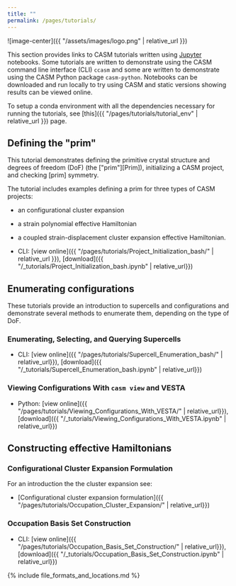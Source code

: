 ```yaml
---
title: ""
permalink: /pages/tutorials/
---
```


![image-center]({{ "/assets/images/logo.png" | relative_url }})


This section provides links to CASM tutorials written using [Jupyter](https://jupyter.org) notebooks. Some tutorials are written to demonstrate using the CASM command line interface (CLI) `ccasm` and some are written to demonstrate using the CASM Python package `casm-python`. Notebooks can be downloaded and run locally to try using CASM and static versions showing results can be viewed online.

To setup a conda environment with all the dependencies necessary for running the tutorials, see [this]({{ "/pages/tutorials/tutorial_env" | relative_url }}) page.

## Defining the "prim"

This tutorial demonstrates defining the primitive crystal structure and degrees of freedom (DoF) (the ["prim"][Prim]), initializing a CASM project, and checking [prim] symmetry.

The tutorial includes examples defining a prim for three types of CASM projects:
- an configurational cluster expansion
- a strain polynomial effective Hamiltonian
- a coupled strain-displacement cluster expansion effective Hamiltonian.

- CLI: [view online]({{ "/pages/tutorials/Project_Initialization_bash/" | relative_url }}), [download]({{ "/_tutorials/Project_Initialization_bash.ipynb" | relative_url}})


## Enumerating configurations

These tutorials provide an introduction to supercells and configurations and demonstrate several methods to enumerate them, depending on the type of DoF.

### Enumerating, Selecting, and Querying Supercells

- CLI: [view online]({{ "/pages/tutorials/Supercell_Enumeration_bash/" | relative_url}}), [download]({{ "/_tutorials/Supercell_Enumeration_bash.ipynb" | relative_url}})

### Viewing Configurations With `casm view` and VESTA

- Python: [view online]({{ "/pages/tutorials/Viewing_Configurations_With_VESTA/" | relative_url}}), [download]({{ "/_tutorials/Viewing_Configurations_With_VESTA.ipynb" | relative_url}})

## Constructing effective Hamiltonians

### Configurational Cluster Expansion Formulation

For an introduction the the cluster expansion see:
- [Configurational cluster expansion formulation]({{ "/pages/tutorials/Occupation_Cluster_Expansion/" | relative_url}})

### Occupation Basis Set Construction

- CLI: [view online]({{ "/pages/tutorials/Occupation_Basis_Set_Construction/" | relative_url}}), [download]({{ "/_tutorials/Occupation_Basis_Set_Construction.ipynb" | relative_url}})

{% include file_formats_and_locations.md %}
